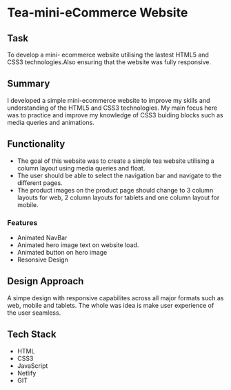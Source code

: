 # Tea-mini-eCommerce Website

## Task
To develop a mini- ecommerce website utilising the lastest HTML5 and CSS3 technologies.Also ensuring that the website was fully responsive.

## Summary
I developed a simple mini-ecommerce website to improve my skills and understanding of the HTML5 and CSS3 technologies. My main focus here was to practice and improve my knowledge of CSS3 buiding blocks such as media queries and animations.

## Functionality
- The goal of this website was to create a simple tea website utilising a column layout using media queries and float.
- The user should be able to select the navigation bar and navigate to the different pages.
- The product images on the product page should change to 3 column layouts for web, 2 column layouts for tablets and one column layout for mobile.


### Features
- Animated NavBar
- Animated hero image text on website load.
- Animated button on hero image
- Resonsive Design


## Design Approach
A simpe design with responsive capabilites across all major formats such as web, mobile and tablets. The whole was idea is make user experience of the user seamless.

## Tech Stack
- HTML
- CSS3
- JavaScript
- Netlify
- GIT
